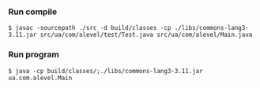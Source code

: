 ### Run compile ###
`$ javac -sourcepath ./src -d build/classes -cp ./libs/commons-lang3-3.11.jar src/ua/com/alevel/test/Test.java src/ua/com/alevel/Main.java`
### Run program ###
`$ java -cp build/classes/;./libs/commons-lang3-3.11.jar ua.com.alevel.Main`